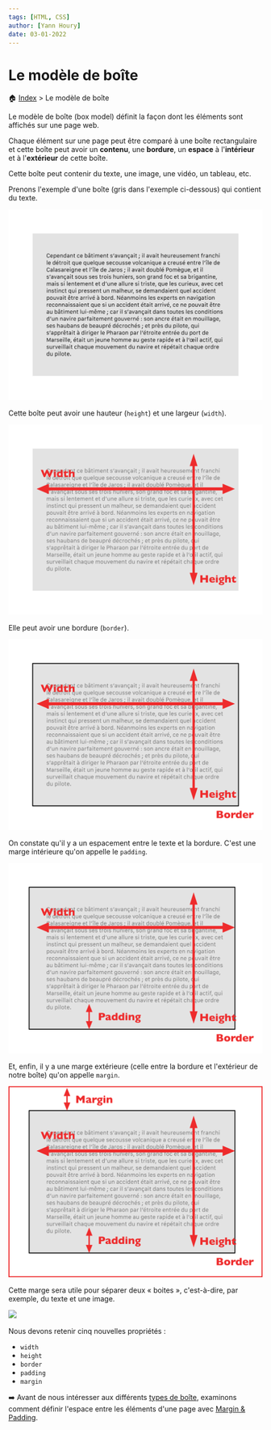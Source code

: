 ```yaml
---
tags: [HTML, CSS]
author: [Yann Houry]
date: 03-01-2022
---
```


# Le modèle de boîte

🏠 [Index](https://github.com/YannHY/html-css-js/blob/main/index.md) > Le modèle de boîte

Le modèle de boîte (box model) définit la façon dont les éléments sont affichés sur une page web.

Chaque élément sur une page peut être comparé à une boîte rectangulaire et cette boîte peut avoir un **contenu**, une **bordure**, un **espace** à l'**intérieur** et à l'**extérieur** de cette boîte.

Cette boîte peut contenir du texte, une image, une vidéo, un tableau, etc.

Prenons l'exemple d'une boîte (gris dans l'exemple ci-dessous) qui contient du texte.

![](https://github.com/YannHY/html-css-js/blob/main/Images/text-content.png)

Cette boîte peut avoir une hauteur (`height`) et une largeur (`width`).

![](https://github.com/YannHY/html-css-js/blob/main/Images/width-height.png)

Elle peut avoir une bordure (`border`).

![](https://github.com/YannHY/html-css-js/blob/main/Images/Bordure.png)

On constate qu'il y a un espacement entre le texte et la bordure. C'est une marge intérieure qu'on appelle le `padding`.

![](https://github.com/YannHY/html-css-js/blob/main/Images/Padding.png)

Et, enfin, il y a une marge extérieure (celle entre la bordure et l'extérieur de notre boîte) qu'on appelle `margin`.

![](https://github.com/YannHY/html-css-js/blob/main/Images/Margin.png)

Cette marge sera utile pour séparer deux « boites », c'est-à-dire, par exemple, du texte et une image.

![](https://github.com/YannHY/html-css-js/blob/main/Images/Margin.png/Deux-boites.png)

Nous devons retenir cinq nouvelles propriétés :

- `width`
- `height`
- `border`
- `padding`
- `margin`

➡️ Avant de nous intéresser aux différents [types de boîte](https://github.com/YannHY/html-css-js/blob/main/2.%20Deuxième%20partie/2.10%20Les%20types%20de%20boite.md), examinons comment définir l'espace entre les éléments d'une page avec [Margin & Padding](https://github.com/YannHY/html-css-js/blob/main/2.%20Deuxième%20partie/2.9%20Margin%20et%20padding.md).
